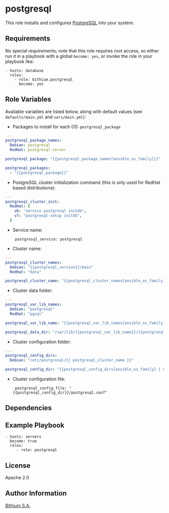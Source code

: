 postgresql
==========

This role installs and configures [PostgreSQL](https://postgresql.org/) into your system.

Requirements
------------

No special requirements; note that this role requires root access, so either run it in a playbook with a global `become: yes`, or invoke the role in your playbook like:

    - hosts: database
      roles:
        - role: bithium.postgresql
          become: yes

Role Variables
--------------

Available variables are listed below, along with default values (see `defaults/main.yml` and `vars/main.yml`):

 * Packages to install for each OS: `postgresql_package`

```yaml
---
postgresql_package_names:
  Debian: postgresql
  RedHat: postgresql-server

postgresql_package: "{{postgresql_package_names[ansible_os_family]}}"

postgresql_packages:
  - "{{postgresql_package}}"
```

 * PostgreSQL cluster initialization command (this is only used for RedHat based distributions):

```yaml
---
postgresql_cluster_init:
  RedHat: {
    v6: "service postgresql initdb",
    v7: "postgresql-setup initdb",
  }
```

 * Service name:

        postgresql_service: postgresql

 * Cluster name:

```yaml
---
postgresql_cluster_names:
  Debian: "{{postgresql_version}}/main"
  RedHat: "data"

postgresql_cluster_name: "{{postgresql_cluster_names[ansible_os_family]}}"
```

 * Cluster data folder:

```yaml
---
postgresql_var_lib_names:
  Debian: "postgresql"
  RedHat: "pgsql"

postgresql_var_lib_name: "{{postgresql_var_lib_names[ansible_os_family]}}"

postgresql_data_dir: "/var/lib/{{postgresql_var_lib_name}}/{{postgresql_cluster_name}}"
```

 * Cluster configuration folder:

```yaml
---
postgresql_config_dirs:
  Debian: "/etc/postgresql/{{ postgresql_cluster_name }}"

postgresql_config_dir: "{{postgresql_config_dirs[ansible_os_family] | default(postgresql_data_dir)}}"
```

 * Cluster configuration file:

        postgresql_config_file: "{{postgresql_config_dir}}/postgresql.conf"

Dependencies
------------

Example Playbook
----------------

    - hosts: servers
      become: true
      roles:
         - role: postgresql

License
-------

Apache 2.0

Author Information
------------------

[Bithium S.A.](https://www.bithium.com/)
